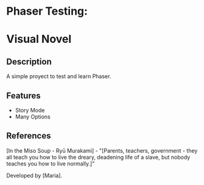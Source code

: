 # Phaser Testing:

# Visual Novel

## Description

A simple proyect to test and learn Phaser.

## Features

- Story Mode
- Many Options

## References

[In the Miso Soup - Ryū Murakami] - "[Parents, teachers, government - they all teach you how to live the dreary, deadening life of a slave, but nobody teaches you how to live normally.]"

Developed by [Maria].
